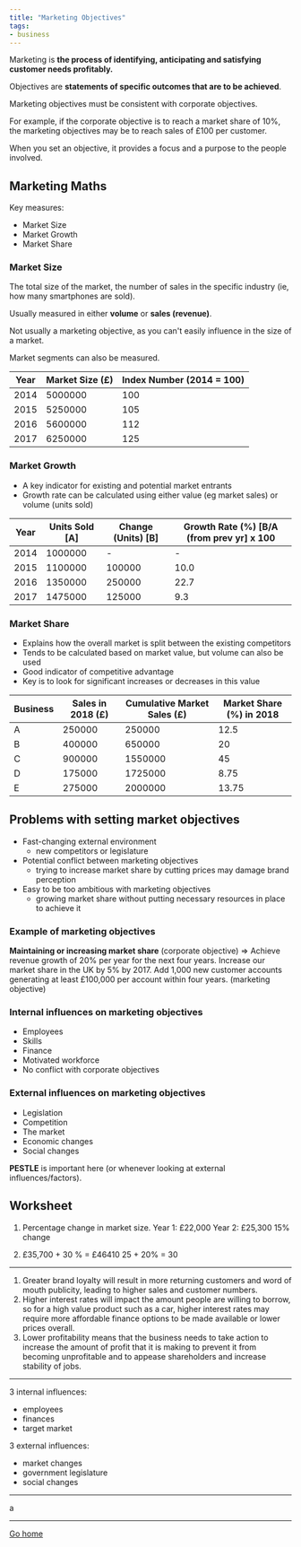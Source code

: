 ```yaml
---
title: "Marketing Objectives"
tags:
- business
---
```


Marketing is **the process of identifying, anticipating and satisfying customer needs profitably.**

Objectives are **statements of specific outcomes that are to be achieved**.

Marketing objectives must be consistent with corporate objectives. 

For example, if the corporate objective is to reach a market share of 10%, the marketing objectives may be to reach sales of £100 per customer.

When you set an objective, it provides a focus and a purpose to the people involved.

## Marketing Maths

Key measures:
- Market Size
- Market Growth
- Market Share

### Market Size

The total size of the market, the number of sales in the specific industry (ie, how many smartphones are sold).

Usually measured in either **volume** or **sales (revenue)**.

Not usually a marketing objective, as you can't easily influence in the size of a market.

Market segments can also be measured.

| Year | Market Size (£) | Index Number (2014 = 100) |
|------|-----------------|---------------------------|
| 2014 | 5000000         | 100                       |
| 2015 | 5250000         | 105                       |
| 2016 | 5600000         | 112                       |
| 2017 | 6250000         | 125                       |


### Market Growth

- A key indicator for existing and potential market entrants
- Growth rate can be calculated using either value (eg market sales) or volume (units sold)

| Year | Units Sold [A] | Change (Units) [B] | Growth Rate (%) [B/A (from prev yr] x 100 |
|------|----------------|--------------------|-------------------------------------------|
| 2014 | 1000000        | -                  | -                                         |
| 2015 | 1100000        | 100000             | 10.0                                        |
| 2016 | 1350000        | 250000             | 22.7                                      |
| 2017 | 1475000        | 125000             | 9.3                                       |


### Market Share

- Explains how the overall market is split between the existing competitors
- Tends to be calculated based on market value, but volume can also be used
- Good indicator of competitive advantage
- Key is to look for significant increases or decreases in this value

| Business | Sales in 2018 (£) | Cumulative Market Sales (£) | Market Share (%) in 2018 |
|----------|-------------------|-----------------------------|--------------------------|
| A        | 250000            | 250000                      | 12.5                     |
| B        | 400000            | 650000                      | 20                       |
| C        | 900000            | 1550000                     | 45                       |
| D        | 175000            | 1725000                     | 8.75                     |
| E        | 275000            | 2000000                     | 13.75                    |

## Problems with setting market objectives

- Fast-changing external environment
	- new competitors or legislature
- Potential conflict between marketing objectives
	- trying to increase market share by cutting prices may damage brand perception
- Easy to be too ambitious with marketing objectives
	- growing market share without putting necessary resources in place to achieve it

### Example of marketing objectives

**Maintaining or increasing market share** (corporate objective) => Achieve revenue growth of 20% per year for the next four years. Increase our market share in the UK by 5% by 2017. Add 1,000 new customer accounts generating at least £100,000 per account within four years. (marketing objective)


### Internal influences on marketing objectives

- Employees
- Skills
- Finance
- Motivated workforce
- No conflict with corporate objectives

### External influences on marketing objectives

- Legislation
- Competition
- The market
- Economic changes
- Social changes

**PESTLE** is important here (or whenever looking at external influences/factors).

## Worksheet

1) Percentage change in market size.
Year 1: £22,000            Year 2: £25,300
15% change

2) £35,700 + 30 % = £46410
25 + 20% = 30

---
1) Greater brand loyalty will result in more returning customers and word of mouth publicity, leading to higher sales and customer numbers.
2) Higher interest rates will impact the amount people are willing to borrow, so for a high value product such as a car, higher interest rates may require more affordable finance options to be made available or lower prices overall.
3) Lower profitability means that the business needs to take action to increase the amount of profit that it is making to prevent it from becoming unprofitable and to appease shareholders and increase stability of jobs. 
---
3 internal influences:
- employees
- finances
- target market

3 external influences:
- market changes
- government legislature
- social changes
---
a

---



[Go home](/)
